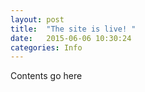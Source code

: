 ```yaml
---
layout: post
title:  "The site is live! "
date:   2015-06-06 10:30:24
categories: Info
---
```

 
 Contents go here